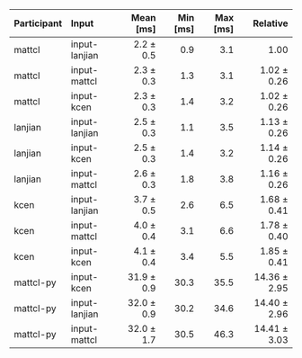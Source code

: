 | Participant | Input | Mean [ms] | Min [ms] | Max [ms] | Relative |
|:---|:---|---:|---:|---:|---:|
| mattcl | input-lanjian | 2.2 ± 0.5 | 0.9 | 3.1 | 1.00 |
| mattcl | input-mattcl | 2.3 ± 0.3 | 1.3 | 3.1 | 1.02 ± 0.26 |
| mattcl | input-kcen | 2.3 ± 0.3 | 1.4 | 3.2 | 1.02 ± 0.26 |
| lanjian | input-lanjian | 2.5 ± 0.3 | 1.1 | 3.5 | 1.13 ± 0.26 |
| lanjian | input-kcen | 2.5 ± 0.3 | 1.4 | 3.2 | 1.14 ± 0.26 |
| lanjian | input-mattcl | 2.6 ± 0.3 | 1.8 | 3.8 | 1.16 ± 0.26 |
| kcen | input-lanjian | 3.7 ± 0.5 | 2.6 | 6.5 | 1.68 ± 0.41 |
| kcen | input-mattcl | 4.0 ± 0.4 | 3.1 | 6.6 | 1.78 ± 0.40 |
| kcen | input-kcen | 4.1 ± 0.4 | 3.4 | 5.5 | 1.85 ± 0.41 |
| mattcl-py | input-kcen | 31.9 ± 0.9 | 30.3 | 35.5 | 14.36 ± 2.95 |
| mattcl-py | input-lanjian | 32.0 ± 0.9 | 30.2 | 34.6 | 14.40 ± 2.96 |
| mattcl-py | input-mattcl | 32.0 ± 1.7 | 30.5 | 46.3 | 14.41 ± 3.03 |
